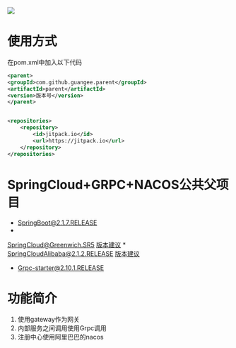 [![](https://jitpack.io/v/guangee/parent.svg)](https://jitpack.io/#guangee/parent)

# 使用方式

在pom.xml中加入以下代码

```xml
<parent>
<groupId>com.github.guangee.parent</groupId>
<artifactId>parent</artifactId>
<version>版本号</version>
</parent>
```

```xml

<repositories>
    <repository>
        <id>jitpack.io</id>
        <url>https://jitpack.io</url>
    </repository>
</repositories>


```

# SpringCloud+GRPC+NACOS公共父项目

* SpringBoot@2.1.7.RELEASE
*
SpringCloud@Greenwich.SR5 [版本建议](https://github.com/spring-projects/spring-cloud/wiki/Spring-Cloud-Greenwich-Release-Notes)
*
SpringCloudAlibaba@2.1.2.RELEASE [版本建议](https://github.com/alibaba/spring-cloud-alibaba/wiki/%E7%89%88%E6%9C%AC%E8%AF%B4%E6%98%8E)
* Grpc-starter@2.10.1.RELEASE

# 功能简介

1. 使用gateway作为网关
2. 内部服务之间调用使用Grpc调用
3. 注册中心使用阿里巴巴的nacos